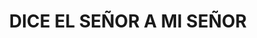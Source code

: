 ---
capo: 0
id: 51
lang: es-es
step: pre
subtitle: ''
tags:
- pas
- pen
title: DICE EL SEÑOR A MI SEÑOR
---